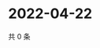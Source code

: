 # 2022-04-22

共 0 条

<!-- BEGIN WEIBO -->
<!-- 最后更新时间 Fri Apr 22 2022 12:45:16 GMT+0800 (China Standard Time) -->

<!-- END WEIBO -->
